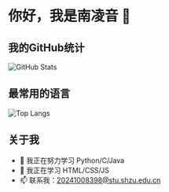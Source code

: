 # 你好，我是南凌音 👋

## 我的GitHub统计

![GitHub Stats](https://github-readme-stats.vercel.app/api?username=nanlingyin&show_icons=true&theme=radical)

## 最常用的语言

![Top Langs](https://github-readme-stats.vercel.app/api/top-langs/?username=nanlingyin&layout=compact&theme=radical)

## 关于我

- 🔭 我正在努力学习 Python/C/Java
- 🌱 我正在学习 HTML/CSS/JS
- 📫 联系我：20241008398@stu.shzu.edu.cn
